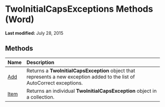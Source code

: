 
# TwoInitialCapsExceptions Methods (Word)

 **Last modified:** July 28, 2015


## Methods



|**Name**|**Description**|
|:-----|:-----|
| [Add](46aa7bea-ada5-63a8-1461-5c0a058a0981.md)|Returns a  **TwoInitialCapsException** object that represents a new exception added to the list of AutoCorrect exceptions.|
| [Item](3abe1b16-c635-817e-cb83-67d307620c31.md)|Returns an individual  **TwoInitialCapsException** object in a collection.|

